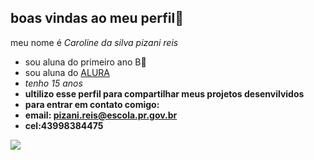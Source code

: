 ## boas vindas ao meu perfil💌

meu nome é _Caroline da silva pizani reis_

- sou aluna do primeiro ano B📔
- sou aluna do [ALURA](https://www.alura.com.br)
- _tenho 15 anos_
- **ultilizo esse perfil para compartilhar meus projetos desenvilvidos**
- **para entrar em contato comigo:**
- **email: pizani.reis@escola.pr.gov.br**
- **cel:43998384475**

![](https://media1.tenor.com/m/dJ-9Tz8IijUAAAAC/cute-baby-laugh-cute-baby-heheh.gif)
